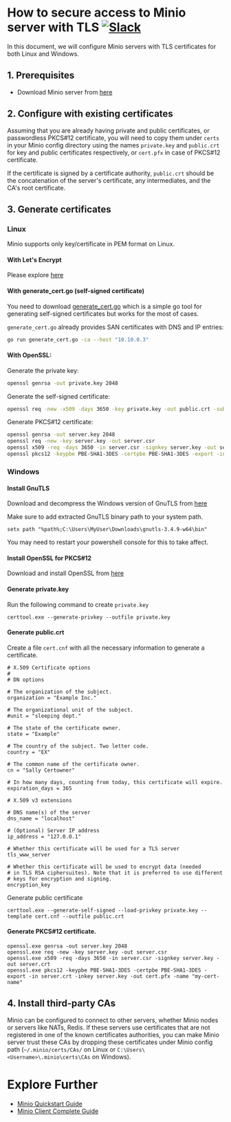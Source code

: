 # How to secure access to Minio server with TLS [![Slack](https://slack.minio.io/slack?type=svg)](https://slack.minio.io)

In this document, we will configure Minio servers with TLS certificates for both Linux and Windows.

## 1. Prerequisites

* Download Minio server from [here](https://docs.minio.io/docs/minio-quickstart-guide)

## 2. Configure with existing certificates

Assuming that you are already having private and public certificates, or passwordless PKCS#12 certificate, you will need to copy them under `certs` in your Minio config directory using the names `private.key` and `public.crt` for key and public certificates respectively, or `cert.pfx` in case of PKCS#12 certificate.

If the certificate is signed by a certificate authority, `public.crt` should be the concatenation of the server's certificate, any intermediates, and the CA's root certificate.

## 3. Generate certificates

### Linux

Minio supports only key/certificate in PEM format on Linux.

#### With Let's Encrypt

Please explore [here](https://docs.minio.io/docs/generate-let-s-encypt-certificate-using-concert-for-minio)

#### With generate_cert.go (self-signed certificate)

You need to download [generate_cert.go](https://golang.org/src/crypto/tls/generate_cert.go?m=text) which is a simple go tool for generating self-signed certificates but works for the most of cases.

`generate_cert.go` already provides SAN certificates with DNS and IP entries:

```sh
go run generate_cert.go -ca --host "10.10.0.3"
```

#### With OpenSSL:

Generate the private key:

```sh
openssl genrsa -out private.key 2048
```

Generate the self-signed certificate:

```sh
openssl req -new -x509 -days 3650 -key private.key -out public.crt -subj "/C=US/ST=state/L=location/O=organization/CN=domain"
```

Generate PKCS#12 certificate:
```sh
openssl genrsa -out server.key 2048
openssl req -new -key server.key -out server.csr
openssl x509 -req -days 3650 -in server.csr -signkey server.key -out server.crt
openssl pkcs12 -keypbe PBE-SHA1-3DES -certpbe PBE-SHA1-3DES -export -in server.crt -inkey server.key -out cert.pfx -name "my-cert-name"
```

### Windows

#### Install GnuTLS

Download and decompress the Windows version of GnuTLS from [here](http://www.gnutls.org/download.html)

Make sure to add extracted GnuTLS binary path to your system path.

```
setx path "%path%;C:\Users\MyUser\Downloads\gnutls-3.4.9-w64\bin"
```

You may need to restart your powershell console for this to take affect.

#### Install OpenSSL for PKCS#12

Download and install OpenSSL from [here](https://wiki.openssl.org/index.php/Binaries)

#### Generate private.key

Run the following command to create `private.key`

```
certtool.exe --generate-privkey --outfile private.key 
```

#### Generate public.crt

Create a file `cert.cnf` with all the necessary information to generate a certificate.

```
# X.509 Certificate options
#
# DN options

# The organization of the subject.
organization = "Example Inc."

# The organizational unit of the subject.
#unit = "sleeping dept."

# The state of the certificate owner.
state = "Example"

# The country of the subject. Two letter code.
country = "EX"

# The common name of the certificate owner.
cn = "Sally Certowner"

# In how many days, counting from today, this certificate will expire.
expiration_days = 365

# X.509 v3 extensions

# DNS name(s) of the server
dns_name = "localhost"

# (Optional) Server IP address
ip_address = "127.0.0.1"

# Whether this certificate will be used for a TLS server
tls_www_server

# Whether this certificate will be used to encrypt data (needed
# in TLS RSA ciphersuites). Note that it is preferred to use different
# keys for encryption and signing.
encryption_key
```

Generate public certificate

```
certtool.exe --generate-self-signed --load-privkey private.key --template cert.cnf --outfile public.crt 
```

#### Generate PKCS#12 certificate.

```
openssl.exe genrsa -out server.key 2048
openssl.exe req -new -key server.key -out server.csr
openssl.exe x509 -req -days 3650 -in server.csr -signkey server.key -out server.crt
openssl.exe pkcs12 -keypbe PBE-SHA1-3DES -certpbe PBE-SHA1-3DES -export -in server.crt -inkey server.key -out cert.pfx -name "my-cert-name"
```

## 4. Install third-party CAs

Minio can be configured to connect to other servers, whether Minio nodes or servers like NATs, Redis. If these servers use certificates that are not registered in one of the known certificates authorities, you can make Minio server trust these CAs by dropping these certificates under Minio config path (`~/.minio/certs/CAs/` on Linux or `C:\Users\<Username>\.minio\certs\CAs` on Windows).

# Explore Further
* [Minio Quickstart Guide](https://docs.minio.io/docs/minio-quickstart-guide)
* [Minio Client Complete Guide](https://docs.minio.io/docs/minio-client-complete-guide)
